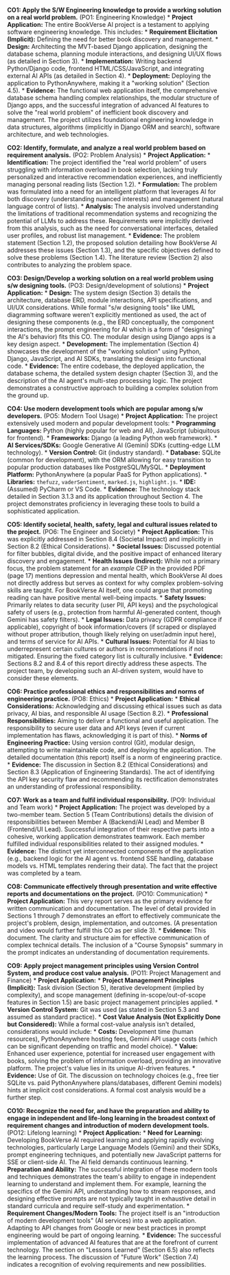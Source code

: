 **CO1: Apply the S/W Engineering knowledge to provide a working solution on a real world problem.** (PO1: Engineering Knowledge)
    *   **Project Application:** The entire BookVerse AI project is a testament to applying software engineering knowledge. This includes:
        *   **Requirement Elicitation (Implicit):** Defining the need for better book discovery and management.
        *   **Design:** Architecting the MVT-based Django application, designing the database schema, planning module interactions, and designing UI/UX flows (as detailed in Section 3).
        *   **Implementation:** Writing backend Python/Django code, frontend HTML/CSS/JavaScript, and integrating external AI APIs (as detailed in Section 4).
        *   **Deployment:** Deploying the application to PythonAnywhere, making it a "working solution" (Section 4.5).
    *   **Evidence:** The functional web application itself, the comprehensive database schema handling complex relationships, the modular structure of Django apps, and the successful integration of advanced AI features to solve the "real world problem" of inefficient book discovery and management. The project utilizes foundational engineering knowledge in data structures, algorithms (implicitly in Django ORM and search), software architecture, and web technologies.

**CO2: Identify, formulate, and analyze a real world problem based on requirement analysis.** (PO2: Problem Analysis)
    *   **Project Application:**
        *   **Identification:** The project identified the "real world problem" of users struggling with information overload in book selection, lacking truly personalized and interactive recommendation experiences, and inefficiently managing personal reading lists (Section 1.2).
        *   **Formulation:** The problem was formulated into a need for an intelligent platform that leverages AI for both discovery (understanding nuanced interests) and management (natural language control of lists).
        *   **Analysis:** The analysis involved understanding the limitations of traditional recommendation systems and recognizing the potential of LLMs to address these. Requirements were implicitly derived from this analysis, such as the need for conversational interfaces, detailed user profiles, and robust list management.
    *   **Evidence:** The problem statement (Section 1.2), the proposed solution detailing how BookVerse AI addresses these issues (Section 1.3), and the specific objectives defined to solve these problems (Section 1.4). The literature review (Section 2) also contributes to analyzing the problem space.

**CO3: Design/Develop a working solution on a real world problem using s/w designing tools.** (PO3: Design/development of solutions)
    *   **Project Application:**
        *   **Design:** The system design (Section 3) details the architecture, database ERD, module interactions, API specifications, and UI/UX considerations. While formal "s/w designing tools" like UML diagramming software weren't explicitly mentioned as used, the act of designing these components (e.g., the ERD conceptually, the component interactions, the prompt engineering for AI which is a form of "designing" the AI's behavior) fits this CO. The modular design using Django apps is a key design aspect.
        *   **Development:** The implementation (Section 4) showcases the development of the "working solution" using Python, Django, JavaScript, and AI SDKs, translating the design into functional code.
    *   **Evidence:** The entire codebase, the deployed application, the database schema, the detailed system design chapter (Section 3), and the description of the AI agent's multi-step processing logic. The project demonstrates a constructive approach to building a complex solution from the ground up.

**CO4: Use modern development tools which are popular among s/w developers.** (PO5: Modern Tool Usage)
    *   **Project Application:** The project extensively used modern and popular development tools:
        *   **Programming Languages:** Python (highly popular for web and AI), JavaScript (ubiquitous for frontend).
        *   **Frameworks:** Django (a leading Python web framework).
        *   **AI Services/SDKs:** Google Generative AI (Gemini) SDKs (cutting-edge LLM technology).
        *   **Version Control:** Git (industry standard).
        *   **Database:** SQLite (common for development), with the ORM allowing for easy transition to popular production databases like PostgreSQL/MySQL.
        *   **Deployment Platform:** PythonAnywhere (a popular PaaS for Python applications).
        *   **Libraries:** `thefuzz`, `vaderSentiment`, `marked.js`, `highlight.js`.
        *   **IDE:** (Assumed) PyCharm or VS Code.
    *   **Evidence:** The technology stack detailed in Section 3.1.3 and its application throughout Section 4. The project demonstrates proficiency in leveraging these tools to build a sophisticated application.

**CO5: Identify societal, health, safety, legal and cultural issues related to the project.** (PO6: The Engineer and Society)
    *   **Project Application:** This was explicitly addressed in Section 8.4 (Societal Impact) and implicitly in Section 8.2 (Ethical Considerations).
        *   **Societal Issues:** Discussed potential for filter bubbles, digital divide, and the positive impact of enhanced literary discovery and engagement.
        *   **Health Issues (Indirect):** While not a primary focus, the problem statement for an *example* CEP in the provided PDF (page 17) mentions depression and mental health, which BookVerse AI does not directly address but serves as context for why complex problem-solving skills are taught. For BookVerse AI itself, one could argue that promoting reading can have positive mental well-being impacts.
        *   **Safety Issues:** Primarily relates to data security (user PII, API keys) and the psychological safety of users (e.g., protection from harmful AI-generated content, though Gemini has safety filters).
        *   **Legal Issues:** Data privacy (GDPR compliance if applicable), copyright of book information/covers (if scraped or displayed without proper attribution, though likely relying on user/admin input here), and terms of service for AI APIs.
        *   **Cultural Issues:** Potential for AI bias to underrepresent certain cultures or authors in recommendations if not mitigated. Ensuring the fixed category list is culturally inclusive.
    *   **Evidence:** Sections 8.2 and 8.4 of this report directly address these aspects. The project team, by developing such an AI-driven system, would have to consider these elements.

**CO6: Practice professional ethics and responsibilities and norms of engineering practice.** (PO8: Ethics)
    *   **Project Application:**
        *   **Ethical Considerations:** Acknowledging and discussing ethical issues such as data privacy, AI bias, and responsible AI usage (Section 8.2).
        *   **Professional Responsibilities:** Aiming to deliver a functional and useful application. The responsibility to secure user data and API keys (even if current implementation has flaws, acknowledging it is part of this).
        *   **Norms of Engineering Practice:** Using version control (Git), modular design, attempting to write maintainable code, and deploying the application. The detailed documentation (this report) itself is a norm of engineering practice.
    *   **Evidence:** The discussion in Section 8.2 (Ethical Considerations) and Section 8.3 (Application of Engineering Standards). The act of identifying the API key security flaw and recommending its rectification demonstrates an understanding of professional responsibility.

**CO7: Work as a team and fulfil individual responsibility.** (PO9: Individual and Team work)
    *   **Project Application:** The project was developed by a two-member team. Section 5 (Team Contributions) details the division of responsibilities between Member A (Backend/AI Lead) and Member B (Frontend/UI Lead). Successful integration of their respective parts into a cohesive, working application demonstrates teamwork. Each member fulfilled individual responsibilities related to their assigned modules.
    *   **Evidence:** The distinct yet interconnected components of the application (e.g., backend logic for the AI agent vs. frontend SSE handling, database models vs. HTML templates rendering their data). The fact that the project was completed by a team.

**CO8: Communicate effectively through presentation and write effective reports and documentations on the project.** (PO10: Communication)
    *   **Project Application:** This very report serves as the primary evidence for written communication and documentation. The level of detail provided in Sections 1 through 7 demonstrates an effort to effectively communicate the project's problem, design, implementation, and outcomes. (A presentation and video would further fulfill this CO as per slide 3).
    *   **Evidence:** This document. The clarity and structure aim for effective communication of complex technical details. The inclusion of a "Course Synopsis" summary in the prompt indicates an understanding of documentation requirements.

**CO9: Apply project management principles using Version Control System, and produce cost value analysis.** (PO11: Project Management and Finance)
    *   **Project Application:**
        *   **Project Management Principles (Implicit):** Task division (Section 5), iterative development (implied by complexity), and scope management (defining in-scope/out-of-scope features in Section 1.5) are basic project management principles applied.
        *   **Version Control System:** Git was used (as stated in Section 5.3 and assumed as standard practice).
        *   **Cost Value Analysis (Not Explicitly Done but Considered):** While a formal cost-value analysis isn't detailed, considerations would include:
            *   **Costs:** Development time (human resources), PythonAnywhere hosting fees, Gemini API usage costs (which can be significant depending on traffic and model choice).
            *   **Value:** Enhanced user experience, potential for increased user engagement with books, solving the problem of information overload, providing an innovative platform. The project's value lies in its unique AI-driven features.
    *   **Evidence:** Use of Git. The discussion on technology choices (e.g., free tier SQLite vs. paid PythonAnywhere plans/databases, different Gemini models) hints at implicit cost considerations. A formal cost analysis would be a further step.

**CO10: Recognize the need for, and have the preparation and ability to engage in independent and life-long learning in the broadest context of requirement changes and introduction of modern development tools.** (PO12: Lifelong learning)
    *   **Project Application:**
        *   **Need for Learning:** Developing BookVerse AI required learning and applying rapidly evolving technologies, particularly Large Language Models (Gemini) and their SDKs, prompt engineering techniques, and potentially new JavaScript patterns for SSE or client-side AI. The AI field demands continuous learning.
        *   **Preparation and Ability:** The successful integration of these modern tools and techniques demonstrates the team's ability to engage in independent learning to understand and implement them. For example, learning the specifics of the Gemini API, understanding how to stream responses, and designing effective prompts are not typically taught in exhaustive detail in standard curricula and require self-study and experimentation.
        *   **Requirement Changes/Modern Tools:** The project itself is an "introduction of modern development tools" (AI services) into a web application. Adapting to API changes from Google or new best practices in prompt engineering would be part of ongoing learning.
    *   **Evidence:** The successful implementation of advanced AI features that are at the forefront of current technology. The section on "Lessons Learned" (Section 6.5) also reflects the learning process. The discussion of "Future Work" (Section 7.4) indicates a recognition of evolving requirements and new possibilities.
